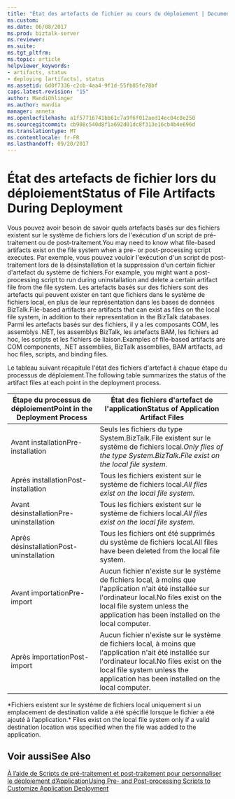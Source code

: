 ```yaml
---
title: "État des artefacts de fichier au cours du déploiement | Documents Microsoft"
ms.custom: 
ms.date: 06/08/2017
ms.prod: biztalk-server
ms.reviewer: 
ms.suite: 
ms.tgt_pltfrm: 
ms.topic: article
helpviewer_keywords:
- artifacts, status
- deploying [artifacts], status
ms.assetid: 6d0f7336-c2cb-4aa4-9f1d-55fb85fe78bf
caps.latest.revision: "15"
author: MandiOhlinger
ms.author: mandia
manager: anneta
ms.openlocfilehash: a1f57716741bb61c7a9f6f012aed14ec04c8e250
ms.sourcegitcommit: cb908c540d8f1a692d01dc8f313e16cb4b4e696d
ms.translationtype: MT
ms.contentlocale: fr-FR
ms.lasthandoff: 09/20/2017
---
```

# <a name="status-of-file-artifacts-during-deployment"></a><span data-ttu-id="019c3-102">État des artefacts de fichier lors du déploiement</span><span class="sxs-lookup"><span data-stu-id="019c3-102">Status of File Artifacts During Deployment</span></span>
<span data-ttu-id="019c3-103">Vous pouvez avoir besoin de savoir quels artefacts basés sur des fichiers existent sur le système de fichiers lors de l'exécution d'un script de pré-traitement ou de post-traitement.</span><span class="sxs-lookup"><span data-stu-id="019c3-103">You may need to know what file-based artifacts exist on the file system when a pre- or post-processing script executes.</span></span> <span data-ttu-id="019c3-104">Par exemple, vous pouvez vouloir l'exécution d'un script de post-traitement lors de la désinstallation et la suppression d'un certain fichier d'artefact du système de fichiers.</span><span class="sxs-lookup"><span data-stu-id="019c3-104">For example, you might want a post-processing script to run during uninstallation and delete a certain artifact file from the file system.</span></span> <span data-ttu-id="019c3-105">Les artefacts basés sur des fichiers sont des artefacts qui peuvent exister en tant que fichiers dans le système de fichiers local, en plus de leur représentation dans les bases de données BizTalk.</span><span class="sxs-lookup"><span data-stu-id="019c3-105">File-based artifacts are artifacts that can exist as files on the local file system, in addition to their representation in the BizTalk databases.</span></span> <span data-ttu-id="019c3-106">Parmi les artefacts basés sur des fichiers, il y a les composants COM, les assemblys .NET, les assemblys BizTalk, les artefacts BAM, les fichiers ad hoc, les scripts et les fichiers de liaison.</span><span class="sxs-lookup"><span data-stu-id="019c3-106">Examples of file-based artifacts are COM components, .NET assemblies, BizTalk assemblies, BAM artifacts, ad hoc files, scripts, and binding files.</span></span>  
  
 <span data-ttu-id="019c3-107">Le tableau suivant récapitule l'état des fichiers d'artefact à chaque étape du processus de déploiement.</span><span class="sxs-lookup"><span data-stu-id="019c3-107">The following table summarizes the status of the artifact files at each point in the deployment process.</span></span>  
  
|<span data-ttu-id="019c3-108">Étape du processus de déploiement</span><span class="sxs-lookup"><span data-stu-id="019c3-108">Point in the Deployment Process</span></span>|<span data-ttu-id="019c3-109">État des fichiers d'artefact de l'application</span><span class="sxs-lookup"><span data-stu-id="019c3-109">Status of Application Artifact Files</span></span>|  
|-------------------------------------|------------------------------------------|  
|<span data-ttu-id="019c3-110">Avant installation</span><span class="sxs-lookup"><span data-stu-id="019c3-110">Pre-installation</span></span>|<span data-ttu-id="019c3-111">Seuls les fichiers du type System.BizTalk.File existent sur le système de fichiers local.*</span><span class="sxs-lookup"><span data-stu-id="019c3-111">Only files of the type System.BizTalk.File exist on the local file system.*</span></span>|  
|<span data-ttu-id="019c3-112">Après installation</span><span class="sxs-lookup"><span data-stu-id="019c3-112">Post-installation</span></span>|<span data-ttu-id="019c3-113">Tous les fichiers existent sur le système de fichiers local.*</span><span class="sxs-lookup"><span data-stu-id="019c3-113">All files exist on the local file system.*</span></span>|  
|<span data-ttu-id="019c3-114">Avant désinstallation</span><span class="sxs-lookup"><span data-stu-id="019c3-114">Pre-uninstallation</span></span>|<span data-ttu-id="019c3-115">Tous les fichiers existent sur le système de fichiers local.*</span><span class="sxs-lookup"><span data-stu-id="019c3-115">All files exist on the local file system.*</span></span>|  
|<span data-ttu-id="019c3-116">Après désinstallation</span><span class="sxs-lookup"><span data-stu-id="019c3-116">Post-uninstallation</span></span>|<span data-ttu-id="019c3-117">Tous les fichiers ont été supprimés du système de fichiers local.</span><span class="sxs-lookup"><span data-stu-id="019c3-117">All files have been deleted from the local file system.</span></span>|  
|<span data-ttu-id="019c3-118">Avant importation</span><span class="sxs-lookup"><span data-stu-id="019c3-118">Pre-import</span></span>|<span data-ttu-id="019c3-119">Aucun fichier n'existe sur le système de fichiers local, à moins que l'application n'ait été installée sur l'ordinateur local.</span><span class="sxs-lookup"><span data-stu-id="019c3-119">No files exist on the local file system unless the application has been installed on the local computer.</span></span>|  
|<span data-ttu-id="019c3-120">Après importation</span><span class="sxs-lookup"><span data-stu-id="019c3-120">Post-import</span></span>|<span data-ttu-id="019c3-121">Aucun fichier n'existe sur le système de fichiers local, à moins que l'application n'ait été installée sur l'ordinateur local.</span><span class="sxs-lookup"><span data-stu-id="019c3-121">No files exist on the local file system unless the application has been installed on the local computer.</span></span>|  
  
 <span data-ttu-id="019c3-122">\*Fichiers existent sur le système de fichiers local uniquement si un emplacement de destination valide a été spécifié lorsque le fichier a été ajouté à l’application.</span><span class="sxs-lookup"><span data-stu-id="019c3-122">\* Files exist on the local file system only if a valid destination location was specified when the file was added to the application.</span></span>  
  
## <a name="see-also"></a><span data-ttu-id="019c3-123">Voir aussi</span><span class="sxs-lookup"><span data-stu-id="019c3-123">See Also</span></span>  
 [<span data-ttu-id="019c3-124">À l’aide de Scripts de pré-traitement et post-traitement pour personnaliser le déploiement d’Application</span><span class="sxs-lookup"><span data-stu-id="019c3-124">Using Pre- and Post-processing Scripts to Customize Application Deployment</span></span>](../core/using-pre-and-post-processing-scripts-to-customize-application-deployment.md)